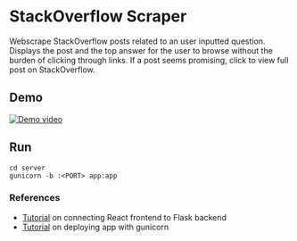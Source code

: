 # StackOverflow Scraper

Webscrape StackOverflow posts related to an user inputted question. Displays the post and the top answer for the user to browse without the burden of clicking through links. If a post seems promising, click to view full post on StackOverflow.

## Demo
[![Demo video](http://img.youtube.com/vi/4oSAqtPvEvo/0.jpg)](http://www.youtube.com/watch?v=4oSAqtPvEvo)


## Run
```
cd server
gunicorn -b :<PORT> app:app
```

### References
- [Tutorial](https://blog.miguelgrinberg.com/post/how-to-create-a-react--flask-project) on connecting React frontend to Flask backend
- [Tutorial](https://blog.miguelgrinberg.com/post/how-to-deploy-a-react--flask-project) on deploying app with gunicorn
